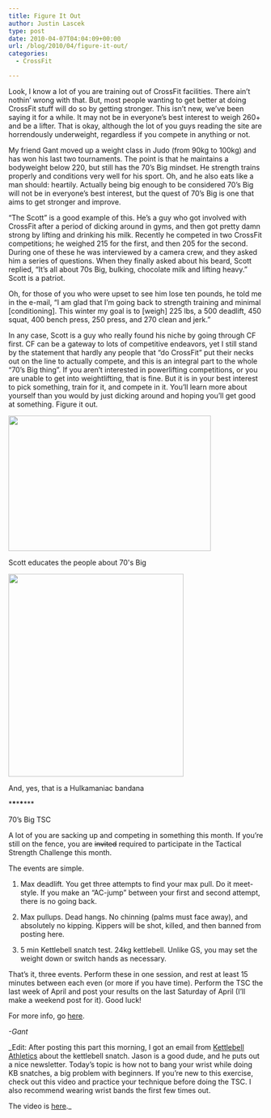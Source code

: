 ```yaml
---
title: Figure It Out
author: Justin Lascek
type: post
date: 2010-04-07T04:04:09+00:00
url: /blog/2010/04/figure-it-out/
categories:
  - CrossFit

---
```

Look, I know a lot of you are training out of CrossFit facilities. There ain&#8217;t nothin&#8217; wrong with that. But, most people wanting to get better at doing CrossFit stuff will do so by getting stronger. This isn&#8217;t new, we&#8217;ve been saying it for a while. It may not be in everyone&#8217;s best interest to weigh 260+ and be a lifter. That is okay, although the lot of you guys reading the site are horrendously underweight, regardless if you compete in anything or not.
  

  
My friend Gant moved up a weight class in Judo (from 90kg to 100kg) and has won his last two tournaments. The point is that he maintains a bodyweight below 220, but still has the 70&#8217;s Big mindset. He strength trains properly and conditions very well for his sport. Oh, and he also eats like a man should: heartily. Actually being big enough to be considered 70&#8217;s Big will not be in everyone&#8217;s best interest, but the quest of 70&#8217;s Big is one that aims to get stronger and improve.
  

  
&#8220;The Scott&#8221; is a good example of this. He&#8217;s a guy who got involved with CrossFit after a period of dicking around in gyms, and then got pretty damn strong by lifting and drinking his milk. Recently he competed in two CrossFit competitions; he weighed 215 for the first, and then 205 for the second. During one of these he was interviewed by a camera crew, and they asked him a series of questions. When they finally asked about his beard, Scott replied, &#8220;It&#8217;s all about 70s Big, bulking, chocolate milk and lifting heavy.&#8221; Scott is a patriot.
  

  
Oh, for those of you who were upset to see him lose ten pounds, he told me in the e-mail, &#8220;I am glad that I&#8217;m going back to strength training and minimal [conditioning]. This winter my goal is to [weigh] 225 lbs, a 500 deadlift, 450 squat, 400 bench press, 250 press, and 270 clean and jerk.&#8221;
  

  
In any case, Scott is a guy who really found his niche by going through CF first. CF can be a gateway to lots of competitive endeavors, yet I still stand by the statement that hardly any people that &#8220;do CrossFit&#8221; put their necks out on the line to actually compete, and this is an integral part to the whole &#8220;70&#8217;s Big thing&#8221;. If you aren&#8217;t interested in powerlifting competitions, or you are unable to get into weightlifting, that is fine. But it is in your best interest to pick something, train for it, and compete in it. You&#8217;ll learn more about yourself than you would by just dicking around and hoping you&#8217;ll get good at something. Figure it out. 

<div id="attachment_1535" style="width: 410px" class="wp-caption aligncenter">
  <img aria-describedby="caption-attachment-1535" data-attachment-id="1535" data-permalink="/blog/2010/04/figure-it-out/_dsc0018/" data-orig-file="/2010/04/DSC0018.jpg" data-orig-size="777,520" data-comments-opened="1" data-image-meta="{&quot;aperture&quot;:&quot;7.1&quot;,&quot;credit&quot;:&quot;&quot;,&quot;camera&quot;:&quot;NIKON D200&quot;,&quot;caption&quot;:&quot;&quot;,&quot;created_timestamp&quot;:&quot;1269700513&quot;,&quot;copyright&quot;:&quot;&quot;,&quot;focal_length&quot;:&quot;62&quot;,&quot;iso&quot;:&quot;100&quot;,&quot;shutter_speed&quot;:&quot;0.005&quot;,&quot;title&quot;:&quot;&quot;}" data-image-title="_DSC0018" data-image-description="" data-medium-file="/2010/04/DSC0018-400x267.jpg" data-large-file="/2010/04/DSC0018.jpg" src="/2010/04/DSC0018-400x267.jpg" alt="" title="_DSC0018" width="400" height="267" class="size-medium wp-image-1535" srcset="/2010/04/DSC0018-400x267.jpg 400w, /2010/04/DSC0018.jpg 777w" sizes="(max-width: 400px) 100vw, 400px" />
  
  <p id="caption-attachment-1535" class="wp-caption-text">
    Scott educates the people about 70's Big
  </p>
</div>


  

  


<div id="attachment_1536" style="width: 356px" class="wp-caption aligncenter">
  <img aria-describedby="caption-attachment-1536" data-attachment-id="1536" data-permalink="/blog/2010/04/figure-it-out/dsc05815-jpg/" data-orig-file="/2010/04/DSC05815.JPG.jpeg" data-orig-size="494,571" data-comments-opened="1" data-image-meta="{&quot;aperture&quot;:&quot;0&quot;,&quot;credit&quot;:&quot;&quot;,&quot;camera&quot;:&quot;&quot;,&quot;caption&quot;:&quot;&quot;,&quot;created_timestamp&quot;:&quot;0&quot;,&quot;copyright&quot;:&quot;&quot;,&quot;focal_length&quot;:&quot;0&quot;,&quot;iso&quot;:&quot;0&quot;,&quot;shutter_speed&quot;:&quot;0&quot;,&quot;title&quot;:&quot;&quot;}" data-image-title="DSC05815.JPG" data-image-description="" data-medium-file="/2010/04/DSC05815.JPG-346x400.jpg" data-large-file="/2010/04/DSC05815.JPG.jpeg" src="/2010/04/DSC05815.JPG-346x400.jpg" alt="" title="DSC05815.JPG" width="346" height="400" class="size-medium wp-image-1536" srcset="/2010/04/DSC05815.JPG-346x400.jpg 346w, /2010/04/DSC05815.JPG.jpeg 494w" sizes="(max-width: 346px) 100vw, 346px" />
  
  <p id="caption-attachment-1536" class="wp-caption-text">
    And, yes, that is a Hulkamaniac bandana
  </p>
</div>


  

  
\***\***\***\***\***
  
70&#8217;s Big TSC
  

  
A lot of you are sacking up and competing in something this month. If you&#8217;re still on the fence, you are <del datetime="2010-04-07T11:56:41+00:00">invited</del> required to participate in the Tactical Strength Challenge this month.
  

  
The events are simple.
  

  
1. Max deadlift. You get three attempts to find your max pull. Do it meet-style. If you make an &#8220;AC-jump&#8221; between your first and second attempt, there is no going back.
  

  
2. Max pullups. Dead hangs. No chinning (palms must face away), and absolutely no kipping. Kippers will be shot, killed, and then banned from posting here.
  

  
3. 5 min Kettlebell snatch test. 24kg kettlebell. Unlike GS, you may set the weight down or switch hands as necessary.
  

  
That&#8217;s it, three events. Perform these in one session, and rest at least 15 minutes between each even (or more if you have time). Perform the TSC the last week of April and post your results on the last Saturday of April (I&#8217;ll make a weekend post for it). Good luck!
  

  
For more info, go [here][1].
  
_-Gant_
  

  
_Edit: After posting this part this morning, I got an email from [Kettlebell Athletics][2] about the kettlebell snatch. Jason is a good dude, and he puts out a nice newsletter. Today&#8217;s topic is how not to bang your wrist while doing KB snatches, a big problem with beginners. If you&#8217;re new to this exercise, check out this video and practice your technique before doing the TSC. I also recommend wearing wrist bands the first few times out.
  

  
The video is [here][3]._

 [1]: http://www.tacticalstrengthchallenge.com/index.html
 [2]: http://www.kettlebellathleticsblog.com/
 [3]: http://www.kettlebellathleticsblog.com/2010/04/07/kettlebell-snatches-how-to-not-bang-your-wrist/
